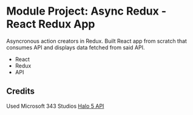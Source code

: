 # Module Project: Async Redux - React Redux App

Asyncronous action creators in Redux. Built React app from scratch that consumes API and displays data fetched from said API.

- React
- Redux
- API

## Credits
Used Microsoft 343 Studios [Halo 5 API](https://developer.haloapi.com/)
